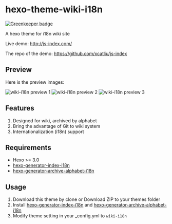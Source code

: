 # hexo-theme-wiki-i18n

[![Greenkeeper badge](https://badges.greenkeeper.io/xcatliu/hexo-theme-wiki-i18n.svg)](https://greenkeeper.io/)


A hexo theme for i18n wiki site

Live demo: http://js-index.com/

The repo of the demo: https://github.com/xcatliu/js-index

## Preview

Here is the preview images:

![wiki-i18n preview 1](http://7xthy2.com1.z0.glb.clouddn.com/github/wiki-i18n-1.png)
![wiki-i18n preview 2](http://7xthy2.com1.z0.glb.clouddn.com/github/wiki-i18n-2.png)
![wiki-i18n preview 3](http://7xthy2.com1.z0.glb.clouddn.com/github/wiki-i18n-3.png)

## Features

1. Designed for wiki, archived by alphabet
2. Bring the advantage of Git to wiki system
3. Internationalization (i18n) support

## Requirements

- Hexo >= 3.0
- [hexo-generator-index-i18n]
- [hexo-generator-archive-alphabet-i18n]

## Usage

1. Download this theme by clone or Download ZIP to your themes folder
2. Install [hexo-generator-index-i18n] and [hexo-generator-archive-alphabet-i18n]
3. Modify theme setting in your _config.yml to `wiki-i18n`

[hexo-generator-index-i18n]: https://github.com/xcatliu/hexo-generator-index-i18n
[hexo-generator-archive-alphabet-i18n]: https://github.com/xcatliu/hexo-generator-archive-alphabet-i18n
